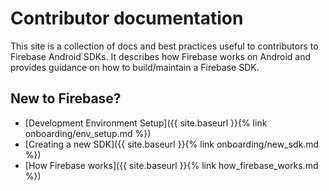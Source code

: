 # Contributor documentation

This site is a collection of docs and best practices useful to contributors to Firebase Android SDKs.
It describes how Firebase works on Android and provides guidance on how to build/maintain a Firebase SDK.

## New to Firebase?

- [Development Environment Setup]({{ site.baseurl }}{% link onboarding/env_setup.md %})
- [Creating a new SDK]({{ site.baseurl }}{% link onboarding/new_sdk.md %})
- [How Firebase works]({{ site.baseurl }}{% link how_firebase_works.md %})
